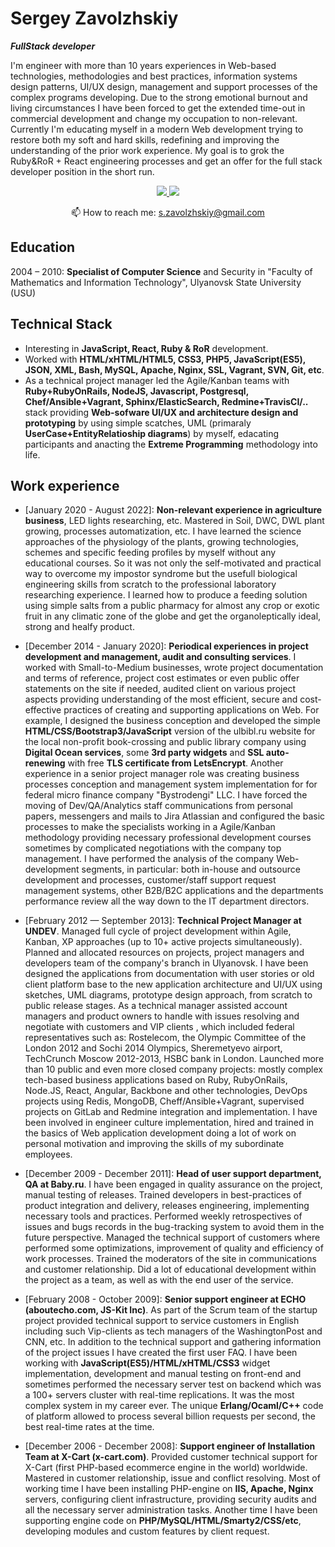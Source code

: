 # Sergey Zavolzhskiy

**_FullStack developer_**

   I'm engineer with more than 10 years experiences in Web-based technologies, methodologies and best practices, information systems design patterns, UI/UX design, management and support processes of the complex programs developing. Due to the strong emotional burnout and living circumstances I have been forced to get the extended time-out in commercial development and change my occupation to non-relevant.
   Currently I'm educating myself in a modern Web development trying to restore both my soft and hard skills, redefining and improving the understanding of the prior work experience. My goal is to grok the Ruby&RoR \+ React engineering processes and get an offer for the full stack developer position in the short run.

<p align='center'>
   <a href="https://www.linkedin.com/in/zavolzhskiy/">
       <img src="https://img.shields.io/badge/linkedin-%230077B5.svg?&style=for-the-badge&logo=linkedin&logoColor=white"/>
   </a>
   <a href="https://t.me/SerjZzz">
       <img src="https://img.shields.io/badge/Telegram-2CA5E0?style=for-the-badge&logo=telegram&logoColor=white"/>
   </a>
<p align='center'>
   📫 How to reach me: <a href='mailto:s.zavolzhskiy@gmail.com'>s.zavolzhskiy@gmail.com</a>
</p>

## Education

2004 – 2010: **Specialist of Computer Science** and Security in "Faculty of Mathematics and Information Technology", Ulyanovsk State University (USU)

## Technical Stack

- Interesting in **JavaScript, React, Ruby & RoR** development.
- Worked with **HTML/xHTML/HTML5, CSS3, PHP5, JavaScript(ES5), JSON, XML, Bash, MySQL, Apache, Nginx, SSL, Vagrant, SVN, Git, etc**.
- As a technical project manager led the Agile/Kanban teams with **Ruby\+RubyOnRails, NodeJS, Javascript, Postgresql, Chef/Ansible\+Vagrant, Sphinx/ElasticSearch, Redmine\+TravisCI/..** stack providing **Web-sofware UI/UX and architecture design and prototyping** by using simple scatches, UML (primaraly **UserCase\+EntityRelatioship diagrams**) by myself, edacating participants and anacting the **Extreme Programming** methodology into life.

## Work experience

- [January 2020 - August 2022]: **Non-relevant experience in agriculture business**, LED lights researching, etc. Mastered in Soil, DWC, DWL plant growing, processes automatization, etc. I have learned the science approaches of the physiology of the plants, growing technologies, schemes and specific feeding profiles by myself without any educational courses. So it was not only the self-motivated and practical way to overcome my impostor syndrome but the usefull biological engineering skills from scratch to the professional laboratory researching experience. I learned how to produce a feeding solution using simple salts from a public pharmacy for almost any crop or exotic fruit in any climatic zone of the globe and get the organoleptically ideal, strong and healfy product.

- [December 2014 - January 2020]: **Periodical experiences in project development and management, audit and consulting services**. I worked with Small-to-Medium businesses, wrote project documentation and terms of reference, project cost estimates or even public offer statements on the site if needed, audited client on various project aspects providing understanding of the most efficient, secure and cost-effective practices of creating and supporting applications on Web. For example, I designed the business conception and developed the simple **HTML/CSS/Bootstrap3/JavaScript** version of the ulbibl.ru website for the local non-profit book-crossing and public library company using **Digital Ocean services**, some **3rd party widgets** and **SSL auto-renewing** with free **TLS certificate from LetsEncrypt**. 
   Another experience in a senior project manager role was creating business processes conception and management system implementation for for federal micro finance company "Bystrodengi" LLC. I have forced the moving of Dev/QA/Analytics staff communications from personal papers, messengers and mails to Jira Atlassian and configured the basic processes to make the specialists working in a Agile/Kanban methodology providing necessary professional development courses sometimes by complicated negotiations with the company top management. I have performed the analysis of the company Web-development segments, in particular: both in-house and outsource development and processes, customer/staff support request management systems, other B2B/B2C applications and  the departments performance review all the way down to the IT department directors.

- [February 2012 — September 2013]: **Technical Project Manager at UNDEV**. Managed full cycle of project development within Agile, Kanban, XP approaches (up to 10+ active projects simultaneously). Planned and allocated resources on projects, project managers and developers team of the company's branch in Ulyanovsk. I have been designed the applications from documentation with user stories or old client platform base to the new application architecture and UI/UX using sketches, UML diagrams, prototype design approach, from scratch to public release stages. As a technical manager assisted account managers and product owners to handle with issues resolving and negotiate with customers and VIP clients , which included federal representatives such as: Rostelecom, the Olympic Committee of the London 2012 and Sochi 2014 Olympics, Sheremetyevo airport, TechCrunch Moscow 2012-2013, HSBC bank in London. Launched more than 10 public and even more closed company projects: mostly complex tech-based business applications based on Ruby, RubyOnRails, Node.JS,  React, Angular, Backbone and other technologies, DevOps projects using Redis, MongoDB, Cheff/Ansible+Vagrant, supervised projects on GitLab and Redmine integration and implementation. I have been involved in engineer culture implementation,  hired and trained in the basics of Web application development doing a lot of work on personal motivation and improving the skills of my subordinate employees.

- [December 2009 - December 2011]: **Head of user support department, QA at Baby.ru**. I have been engaged in quality assurance on the project, manual testing of releases. Trained developers in best-practices of product integration and delivery, releases engineering, implementing necessary tools and practices. Performed weekly retrospectives of  issues and bugs records in the bug-tracking system to avoid them in the future perspective. Managed the technical support of customers where performed some optimizations, improvement of quality and efficiency of work processes. Trained the moderators of the site in communications and customer relationship. Did a lot of educational development within the project as a team, as well as with the end user of the service.

- [February 2008 - October 2009]: **Senior support engineer at ECHO (aboutecho.com, JS-Kit Inc)**. As part of the Scrum team of the startup project provided technical support to service customers in English including such Vip-clients as tech managers of the WashingtonPost and CNN, etc. In addition to the technical support and gathering information of the project issues I have created the first user FAQ. I have been working with **JavaScript(ES5)/HTML/xHTML/CSS3** widget implementation, development and manual testing on front-end and sometimes performed the necessary server test on backend which was a 100+ servers cluster with real-time replications. It was the most complex system in my career ever. The unique **Erlang/Ocaml/C++** code of platform allowed to process several billion requests per second, the best real-time rates at the time.

- [December 2006 - December 2008]: **Support engineer of Installation Team at X-Cart (x-cart.com)**. Provided customer technical support for X-Cart (first PHP-based ecommerce engine in the world) worldwide. Mastered in customer relationship, issue and conflict resolving. Most of working time I have been installing PHP-engine on **IIS, Apache, Nginx** servers, configuring client infrastructure, providing security audits and all the necessary server administration tasks. Another time I have been supporting engine code on **PHP/MySQL/HTML/Smarty2/CSS/etc**, developing modules and custom features by client request. 
